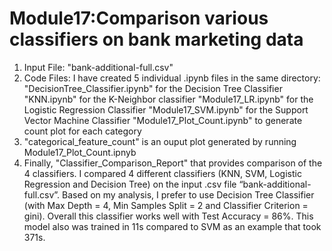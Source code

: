 # Module17:Comparison various classifiers on bank marketing data
1. Input File: "bank-additional-full.csv"
2. Code Files: I have created 5 individual .ipynb files in the same directory:
   "DecisionTree_Classifier.ipynb" for the Decision Tree Classifier
   "KNN.ipynb" for the K-Neighbor classifier
   "Module17_LR.ipynb" for the Logistic Regression Classifier
   "Module17_SVM.ipynb" for the Support Vector Machine Classifier
   "Module17_Plot_Count.ipynb" to generate count plot for each category
3. "categorical_feature_count" is an ouput plot generated by running Module17_Plot_Count.ipnyb
4. Finally, "Classifier_Comparison_Report" that provides comparison of the 4 classifiers. I compared 4 different classifiers (KNN, SVM, Logistic Regression and Decision Tree) on the input .csv file “bank-additional-full.csv”. Based on my analysis, I prefer to use Decision Tree Classifier (with Max Depth = 4, Min Samples Split = 2 and Classifier Criterion = gini). Overall this classifier works well with Test Accuracy = 86%. This model also was trained in 11s compared to SVM as an example that took 371s. 
   



